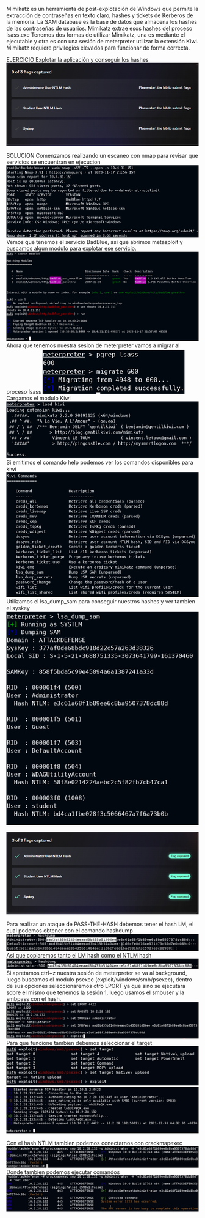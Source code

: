 Mimikatz es un herramienta de post-explotación de Windows que permite la extracción de contraseñas en texto claro, hashes y tickets de Kerberos de la memoria.
La SAM database es la base de datos que almacena los hashes de las contraseñas de usuarios. Mimikatz extrae esos hashes del proceso lsass.exe
Tenemos dos formas de utilizar Mimikatz, una es mediante el ejecutable y otra es con una sesión de meterpreter utilizar la extensión Kiwi.
Mimikatz requiere privilegios elevados para funcionar de forma correcta.

EJERCICIO
Explotar la aplicación y conseguir los hashes
![](../../../../Images/Pasted%20image%2020231117132323.png)

SOLUCION
Comenzamos realizando un escaneo con nmap para revisar que servicios se encuentran en ejecucion
![](../../../../Images/Pasted%20image%2020231117132639.png)
Vemos que tenemos el servicio BadBlue, asi que abrimos metasploit y buscamos algun modulo para explotar ese servicio.
![](../../../../Images/Pasted%20image%2020231117132801.png)
Ahora que tenemos nuestra sesion de meterpreter vamos a migrar al proceso lsass
![](../../../../Images/Pasted%20image%2020231117132945.png)
Cargamos el modulo Kiwi
![](../../../../Images/Pasted%20image%2020231117133029.png)
Si emitimos el comando help podemos ver los comandos disponibles para kiwi
![](../../../../Images/Pasted%20image%2020231117133115.png)
Utilizamos el lsa_dump_sam para conseguir nuestros hashes y ver tambien el syskey
![](../../../../Images/Pasted%20image%2020231117133205.png)

![](../../../../Images/Pasted%20image%2020231117133313.png)


Para realizar un ataque de PASS-THE-HASH debemos tener el hash LM, el cual podemos obtener con el comando hashdump
![](../../../../Images/Pasted%20image%2020231117191846.png)
Asi que copiaremos tanto el LM hash como el NTLM hash
![](../../../../Images/Pasted%20image%2020231117191931.png)
Si apretamos ctrl+z nuestra sesión de meterpreter se va al background, luego buscamos el modulo psexec (exploit/windows/smb/psexec), dentro de sus opciones seleccionaremos otro LPORT ya que sino se ejecutara sobre el mismo que tenemos la sesión 1, luego usamos el smbuser y la smbpass con el hash. 
![](../../../../Images/Pasted%20image%2020231117192402.png)
Para que funcione tambien debemos seleccionar el target
![](../../../../Images/Pasted%20image%2020231117192543.png)
![](../../../../Images/Pasted%20image%2020231117192559.png)


Con el hash NTLM tambien podemos conectarnos con crackmapexec
![](../../../../Images/Pasted%20image%2020231117192843.png)
Donde tambien podemos ejecutar comandos
![](../../../../Images/Pasted%20image%2020231117192956.png)
